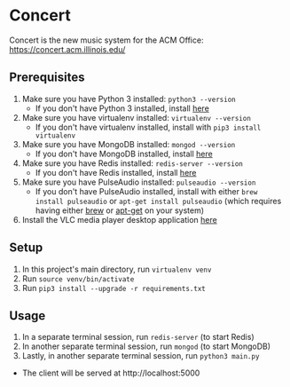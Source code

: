 # Concert

Concert is the new music system for the ACM Office: https://concert.acm.illinois.edu/

## Prerequisites

1. Make sure you have Python 3 installed: `python3 --version`
    - If you don't have Python 3 installed, install [here](https://www.python.org/downloads/)
2. Make sure you have virtualenv installed: `virtualenv --version`
    - If you don't have virtualenv installed, install with `pip3 install virtualenv`
3. Make sure you have MongoDB installed: `mongod --version`
    - If you don't have MongoDB installed, install [here](https://docs.mongodb.com/manual/installation/#tutorials)
4. Make sure you have Redis installed: `redis-server --version`
    - If you don't have Redis installed, install [here](https://redis.io/topics/quickstart)
5. Make sure you have PulseAudio installed: `pulseaudio --version`
    - If you don't have PulseAudio installed, install with either `brew install pulseaudio` or `apt-get install pulseaudio` (which requires having either [brew](https://brew.sh) or [apt-get](https://wiki.debian.org/apt-get) on your system)
6. Install the VLC media player desktop application [here](https://www.videolan.org/vlc/index.html)

## Setup
1. In this project's main directory, run `virtualenv venv`
2. Run `source venv/bin/activate`
3. Run `pip3 install --upgrade -r requirements.txt`

## Usage
1. In a separate terminal session, run `redis-server` (to start Redis)
2. In another separate terminal session, run `mongod` (to start MongoDB)
3. Lastly, in another separate terminal session, run `python3 main.py`
  - The client will be served at http://localhost:5000

